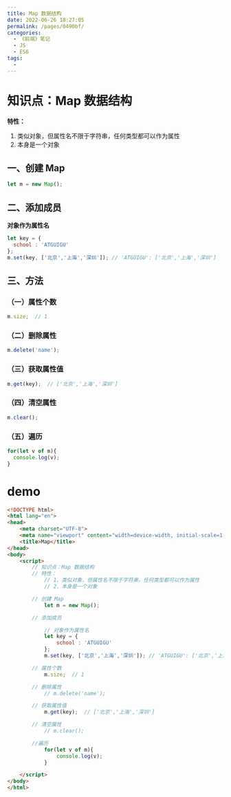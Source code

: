 ```yaml
---
title: Map 数据结构
date: 2022-06-26 18:27:05
permalink: /pages/0490bf/
categories:
  - 《前端》笔记
  - JS
  - ES6
tags:
  - 
---
```

# 知识点：Map 数据结构

**特性：**
1. 类似对象，但属性名不限于字符串，任何类型都可以作为属性
2. 本身是一个对象

## 一、创建 Map
```js
let m = new Map();
```

## 二、添加成员
**对象作为属性名**
```js
let key = {
  school : 'ATGUIGU'
};
m.set(key, ['北京','上海','深圳']); // 'ATGUIGU': ['北京','上海','深圳']
```

## 三、方法

### （一）属性个数
```js
m.size;  // 1
```

### （二）删除属性
```js
m.delete('name');
```

### （三）获取属性值
```js
m.get(key);  // ['北京','上海','深圳']
```

### （四）清空属性
```js
m.clear();
```

### （五）遍历
```js
for(let v of m){
  console.log(v);
}
```

# demo
```html
<!DOCTYPE html>
<html lang="en">
<head>
    <meta charset="UTF-8">
    <meta name="viewport" content="width=device-width, initial-scale=1.0">
    <title>Map</title>
</head>
<body>
    <script>
        // 知识点：Map 数据结构
        // 特性：
            // 1、类似对象，但属性名不限于字符串，任何类型都可以作为属性
            // 2、本身是一个对象

        // 创建 Map
            let m = new Map();

        // 添加成员

            // 对象作为属性名
            let key = {
                school : 'ATGUIGU'
            };
            m.set(key, ['北京','上海','深圳']); // 'ATGUIGU': ['北京','上海','深圳']

        // 属性个数
            m.size;  // 1

        // 删除属性
            // m.delete('name');

        // 获取属性值
            m.get(key);  // ['北京','上海','深圳']

        // 清空属性
            // m.clear();

        //遍历
            for(let v of m){
                console.log(v);
            }

    </script>
</body>
</html>
```